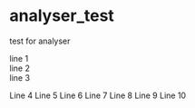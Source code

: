 # analyser_test
test for analyser

line 1  
line 2  
line 3  


Line 4
Line 5
Line 6
Line 7
Line 8
Line 9
Line 10
